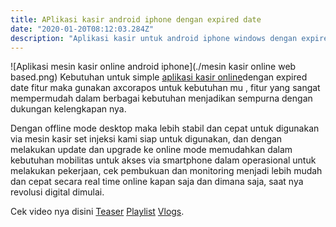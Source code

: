 ```yaml
---
title: APlikasi kasir android iphone dengan expired date
date: "2020-01-20T08:12:03.284Z"
description: "Aplikasi kasir untuk android iphone windows dengan expired date fitur lengkap terbaik dengan online web based technology"
---
```

![Aplikasi mesin kasir online android iphone](./mesin kasir online web based.png)
Kebutuhan untuk simple [aplikasi kasir online](https://mesinkasir.netlify.com/aplikasikasironlineandroidiphone-expiredate/)dengan expired date fitur maka gunakan axcorapos untuk kebutuhan mu , fitur yang sangat mempermudah dalam berbagai kebutuhan menjadikan sempurna dengan dukungan kelengkapan nya.

Dengan offline mode desktop maka lebih stabil dan cepat untuk digunakan via mesin kasir set injeksi kami siap untuk digunakan, dan dengan melakukan update dan upgrade ke online mode memudahkan dalam kebutuhan mobilitas untuk akses via smartphone dalam operasional untuk melakukan pekerjaan, cek pembukuan dan monitoring menjadi lebih mudah dan cepat secara real time online kapan saja dan dimana saja, saat nya revolusi digital dimulai.

Cek video nya disini
[Teaser](https://www.youtube.com/watch?v=OmC_2bswSmA) [Playlist](https://www.youtube.com/playlist?list=PLQDm6k9_HvYNprzMbZ2nCPMNw2L4iZXiu) [Vlogs](https://www.youtube.com/playlist?list=PLQDm6k9_HvYPWfB8TvWjyLs9JuLsiGHwc).
